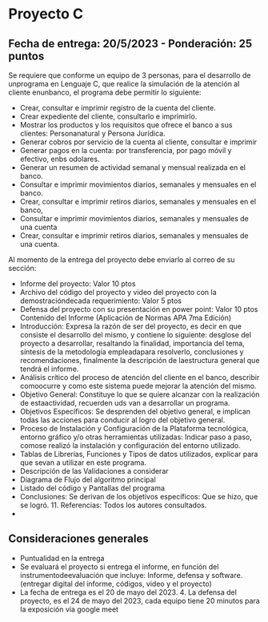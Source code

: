 # Proyecto C
## Fecha de entrega: 20/5/2023 - Ponderación: 25 puntos

Se requiere que conforme un equipo de 3 personas, para el desarrollo de unprograma en Lenguaje C, que realice la simulación de la atención al cliente enunbanco, el programa debe permitir lo siguiente:

- Crear, consultar e imprimir registro de la cuenta del cliente. 
- Crear expediente del cliente, consultarlo e imprimirlo. 
- Mostrar los productos y los requisitos que ofrece el banco a sus clientes: Personanatural y Persona Jurídica. 
- Generar cobros por servicio de la cuenta al cliente, consultar e imprimir
- Generar pagos en la cuenta: por transferencia, por pago móvil y efectivo, enbs odolares. 
- Generar un resumen de actividad semanal y mensual realizada en el banco. 
- Consultar e imprimir movimientos diarios, semanales y mensuales en el banco. 
- Crear, consultar e imprimir retiros diarios, semanales y mensuales en el banco, 
- Consultar e imprimir movimientos diarios, semanales y mensuales de una cuenta
- Crear, consultar e imprimir retiros diarios, semanales y mensuales de una cuenta. 

Al momento de la entrega del proyecto debe enviarlo al correo de su sección:
- Informe del proyecto: Valor 10 ptos
- Archivo del código del proyecto y video del proyecto con la demostracióndecada requerimiento: Valor 5 ptos
- Defensa del proyecto con su presentación en power point: Valor 10 ptos
Contenido del Informe (Aplicación de Normas APA 7ma Edición)
- Introducción: Expresa la razón de ser del proyecto, es decir en que consiste el
desarrollo del mismo, y contiene lo siguiente: desglose del proyecto a desarrollar, resaltando la finalidad, importancia del tema, síntesis de la metodología empleadapara resolverlo, conclusiones y recomendaciones, finalmente la descripción de laestructura general que tendrá el informe. 
- Análisis crítico del proceso de atención del cliente en el banco, describir comoocurre y como este sistema puede mejorar la atención del mismo. 
- Objetivo General: Constituye lo que se quiere alcanzar con la realización de estaactividad, recuerden uds van a desarrollar un programa.
- Objetivos Específicos: Se desprenden del objetivo general, e implican todas las
acciones para conducir al logro del objetivo general. 
- Proceso de Instalación y Configuración de la Plataforma tecnológica, entorno gráfico y/o otras herramientas utilizadas: Indicar paso a paso, comose realizó la instalación y configuración del entorno utilizado. 
- Tablas de Librerías, Funciones y Tipos de datos utilizados, explicar para que sevan a utilizar en este programa.
- Descripción de las Validaciones a considerar
- Diagrama de Flujo del algoritmo principal
- Listado del código y Pantallas del programa
- Conclusiones: Se derivan de los objetivos específicos: Que se hizo, que se logró. 11. Referencias: Todos los autores consultados.
-  
## Consideraciones generales
- Puntualidad en la entrega
- Se evaluará el proyecto si entrega el informe, en función del instrumentodeevaluación que incluye: Informe, defensa y software. (entregar digital del informe, códigos, video y el proyecto)
- La fecha de entrega es el 20 de mayo del 2023. 4. La defensa del proyecto, es el 24 de mayo del 2023, cada equipo tiene 20 minutos
para la exposición vía google meet

